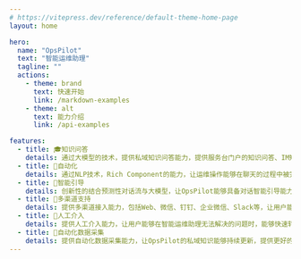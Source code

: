 ```yaml
---
# https://vitepress.dev/reference/default-theme-home-page
layout: home

hero:
  name: "OpsPilot"
  text: "智能运维助理"
  tagline: ""
  actions:
    - theme: brand
      text: 快速开始
      link: /markdown-examples
    - theme: alt
      text: 能力介绍
      link: /api-examples

features:
  - title: 🎓知识问答
    details: 通过大模型的技术，提供私域知识问答能力，提供服务台门户的知识问答、IM知识问答、工单智能总结能力
  - title: 🚀自动化
    details: 通过NLP技术，Rich Component的能力，让运维操作能够在聊天的过程中被完成，提供服务器状态检查、实时安全扫描等能力
  - title: 🌟智能引导
    details: 创新性的结合预测性对话流与大模型，让OpsPilot能够具备对话智能引导能力，引导用户完成智能提单引导、智能故障处置引导等场景
  - title: 📲多渠道支持
    details: 提供多渠道接入能力，包括Web、微信、钉钉、企业微信、Slack等，让用户能够在自己熟悉的工具中使用OpsPilot
  - title: 👋人工介入
    details: 提供人工介入能力，让用户能够在智能运维助理无法解决的问题时，能够快速转为人工支持
  - title: 🎁自动化数据采集
    details: 提供自动化数据采集能力，让OpsPilot的私域知识能够持续更新，提供更好的服务
---
```


